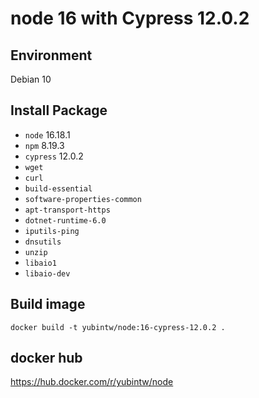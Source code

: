 # node 16 with Cypress 12.0.2

## Environment

Debian 10

## Install Package

- `node` 16.18.1
- `npm` 8.19.3
- `cypress` 12.0.2
- `wget`
- `curl`
- `build-essential`
- `software-properties-common`
- `apt-transport-https`
- `dotnet-runtime-6.0`
- `iputils-ping`
- `dnsutils`
- `unzip`
- `libaio1`
- `libaio-dev`

## Build image

```
docker build -t yubintw/node:16-cypress-12.0.2 .
```

## docker hub

https://hub.docker.com/r/yubintw/node
